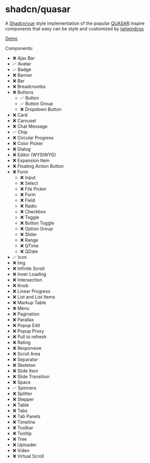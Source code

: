 # shadcn/quasar

A [Shadcn/vue](https://www.shadcn-vue.com/docs/installation/vite) style implementation of the popular [QUASAR](https://quasar.dev/vue-components) inspire components that easy can be style and customized by [tailwindcss](https://tailwindcss.com/)

[Demo](https://silinator.github.io/shadcn-quasar)

Components:

- ❌ Ajax Bar
- ✅ Avatar
- ✅ Badge
- ❌ Banner
- ❌ Bar
- ❌ Breadcrumbs
- ❌ Buttons
  - ✅ Button
  - ✅ Button Group
  - ❌ Dropdown Button
- ❌ Card
- ❌ Carousel
- ❌ Chat Message
- ✅ Chip
- ❌ Circular Progress
- ❌ Color Picker
- ❌ Dialog
- ❌ Editor (WYSIWYG)
- ❌ Expansion Item
- ❌ Floating Action Button
- ❌ Form
  - ❌ Input
  - ❌ Select
  - ❌ File Picker
  - ❌ Form
  - ❌ Field
  - ❌ Radio
  - ❌ Checkbox
  - ❌ Toggle
  - ❌ Button Toggle
  - ❌ Option Group
  - ❌ Slider
  - ❌ Range
  - ❌ QTime
  - ❌ QDate
- ✅ Icon
- ❌ Img
- ❌ Infinite Scroll
- ❌ Inner Loading
- ❌ Intersection
- ❌ Knob
- ❌ Linear Progress
- ❌ List and List Items
- ❌ Markup Table
- ❌ Menu
- ❌ Pagination
- ❌ Parallax
- ❌ Popup Edit
- ❌ Popup Proxy
- ❌ Pull to refresh
- ❌ Rating
- ❌ Responsive
- ❌ Scroll Area
- ❌ Separator
- ❌ Skeleton
- ❌ Slide Item
- ❌ Slide Transition
- ❌ Space
- ✅ Spinners
- ❌ Splitter
- ❌ Stepper
- ❌ Table
- ❌ Tabs
- ❌ Tab Panels
- ❌ Timeline
- ❌ Toolbar
- ❌ Tooltip
- ❌ Tree
- ❌ Uploader
- ❌ Video
- ❌ Virtual Scroll
